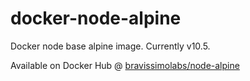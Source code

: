 # docker-node-alpine
Docker node base alpine image. Currently v10.5.

Available on Docker Hub @ [bravissimolabs/node-alpine](https://hub.docker.com/r/bravissimolabs/node-alpine/)

